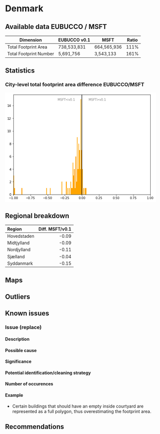 
# Denmark
## Available data EUBUCCO / MSFT

| Dimension    | EUBUCCO v0.1 | MSFT | Ratio |
| -------- | ------- | ------- | ------- |
|Total Footprint Area|738,533,831|664,565,936|111%|
|Total Footprint Number|5,691,756|3,543,133|161%|


## Statistics

### City-level total footprint area difference EUBUCCO/MSFT 
 ![City-level difference EUBUCCO/MSFT](../imgs/city_diff/denmark_city_diff.png)

## Regional breakdown

| Region      |   Diff. MSFT/v0.1 |
|:------------|------------------:|
| Hovedstaden |             -0.09 |
| Midtjylland |             -0.09 |
| Nordjylland |             -0.11 |
| Sjælland    |             -0.04 |
| Syddanmark  |             -0.15 |

## Maps
## Outliers
## Known issues

### Issue (replace) 

#### Description

#### Possible cause

#### Significance 

#### Potential identification/cleaning strategy

#### Number of occurences

#### Example
- Certain buildings that should have an empty inside courtyard are represented as a full polygon, thus overestimating the footprint area.
## Recommendations
